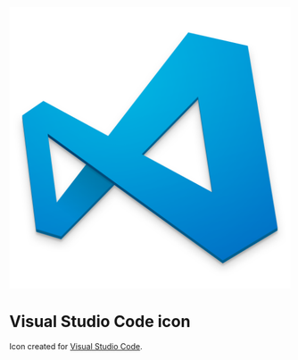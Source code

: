 ![Preview of Visual Studio Code icon](./Visual%20Studio%20Code.iconset/icon_512x512@2x.png)

# Visual Studio Code icon

Icon created for [Visual Studio Code](https://code.visualstudio.com).
